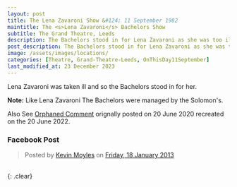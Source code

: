 ```yaml
---
layout: post
title: The Lena Zavaroni Show &#124; 11 September 1982
maintitle: The <s>Lena Zavaroni</s> Bachelors Show
subtitle: The Grand Theatre, Leeds
description: The Bachelors stood in for Lena Zavaroni as she was too ill to perform.
post_description: The Bachelors stood in for Lena Zavaroni as she was too ill to perform.
image: /assets/images/locations/
categories: [Theatre, Grand-Theatre-Leeds, OnThisDay11September]
last_modified_at: 23 December 2023
---
```


Lena Zavaroni was taken ill and so the Bachelors stood in for her.

**Note:** Like Lena Zavaroni The Bachelors were managed by the Solomon's.

Also See [Orphaned Comment](/2022-06-20-orphaned-comments) orignally posted on 20 June 2020 recreated on the 20 June 2022.

### Facebook Post

<div id="fb-root"></div>
<script async defer crossorigin="anonymous" src="https://connect.facebook.net/en_GB/sdk.js#xfbml=1&version=v18.0" nonce="9rqGYSkX"></script>

<div class="fb-post" data-href="https://www.facebook.com/photo.php?fbid=4751383516114&amp;set=gm.465445873516065&amp;type=3" data-width="auto" data-show-text="true"><blockquote cite="https://www.facebook.com/groups/leedsface/permalink/465445873516065/" class="fb-xfbml-parse-ignore">Posted by <a href="#" role="button">Kevin Moyles</a> on&nbsp;<a href="https://www.facebook.com/groups/leedsface/permalink/465445873516065/">Friday, 18 January 2013</a></blockquote></div>

<br />{: .clear}

